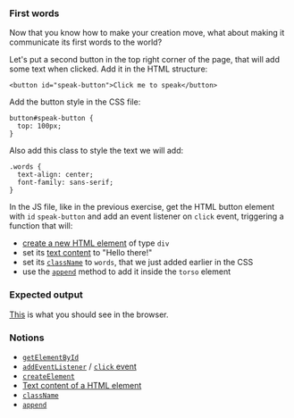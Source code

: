 ### First words

Now that you know how to make your creation move, what about making it communicate its first words to the world?

Let's put a second button in the top right corner of the page, that will add some text when clicked.
Add it in the HTML structure:

```
<button id="speak-button">Click me to speak</button>
```

Add the button style in the CSS file:

```
button#speak-button {
  top: 100px;
}
```

Also add this class to style the text we will add:

```
.words {
  text-align: center;
  font-family: sans-serif;
}
```

In the JS file, like in the previous exercise, get the HTML button element with `id` `speak-button` and add an event listener on `click` event, triggering a function that will:

- [create a new HTML element](https://developer.mozilla.org/en-US/docs/Web/API/Document/createElement) of type `div`
- set its [text content](https://developer.mozilla.org/en-US/docs/Web/API/Node/textContent) to "Hello there!"
- set its [`className`](https://developer.mozilla.org/en-US/docs/Web/API/Element/className) to `words`, that we just added earlier in the CSS
- use the [`append`](https://developer.mozilla.org/en-US/docs/Web/API/ParentNode/append) method to add it inside the `torso` element

### Expected output

[This](https://youtu.be/Eq9liRCc-zA) is what you should see in the browser.

### Notions

- [`getElementById`](https://developer.mozilla.org/en-US/docs/Web/API/Document/getElementById)
- [`addEventListener`](https://developer.mozilla.org/en-US/docs/Web/API/EventTarget/addEventListener) / [`click` event](https://developer.mozilla.org/en-US/docs/Web/API/Element/click_event#javascript)
- [`createElement`](https://developer.mozilla.org/en-US/docs/Web/API/Document/createElement)
- [Text content of a HTML element](https://developer.mozilla.org/en-US/docs/Web/API/Node/textContent)
- [`className`](https://developer.mozilla.org/en-US/docs/Web/API/Element/className)
- [`append`](https://developer.mozilla.org/en-US/docs/Web/API/ParentNode/append)

